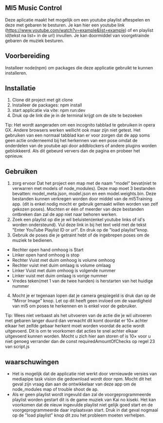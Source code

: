 ## Ml5 Music Control

Deze aplicatie maakt het mogelijk om een youtube playlist aftespelen en deze met gebaren te besturen. Je kan hier een youtube link (https://www.youtube.com/watch?v=example&list=example)
of en playlist id(tekst na list= in de url) invullen. Je kan doormiddel van voorgetrainde gebaren de muziek besturen.

## Voorbereiding

Installeer node(npm) om packages die deze applicatie gebruikt te kunnen installeren.

## Installatie

1. Clone dit project met git clone
2. Installeer de packages: npm install
3. start applicatie via vite: npm run:dev
4. Druk op de link die je in de terminal krijgt om de site te bezoeken

Tip: Het wordt aangeraden om een incognito tabblad te gebruiken in opera GX. Andere browsers werken wellicht ook maar zijn niet getest. Het gebruiken van een normaal tabblad kan er voor zorgen dat de app soms geen actie onderneemd bij het herkennen van een pose omdat de onderdelen van de youtube api door addblockers of andere plugins worden geblokkeerd. Als dit gebeurd ververs dan de pagina en probeer het opnieuw.

## Gebruiken

1. zorg ervoor Dat het project een map met de naam "model" bevat(niet te verwarren met models of node_modules). Deze map moet 3 bestanden bevatten: model_meta.json, model.json en een model.weights.bin.
   Deze bestanden kunnen verkregen worden door middel van de ml5Training app. (dit is enkel nodig mocht er gebruik gemaakt willen worden van zelf gekozen poses). Mochten er één of meerder van deze bestanden
   ontbreken dan zal de app niet naar behoren werken.
2. Zoek een playlist op die je wil beluisten(enkel youtube links of id's worden ondersteund). Vul deze link in bij het text veld met de tekst "Enter YouTube Playlist ID or url". En druk op de "load playlist"knop.
3. Gebruik de poses die je getraint hebt of de ingebrepen poses om de muziek te bedienen.

- Rechter open hand omhoog is Start
- Linker open hand omhoog is stop
- Rechter Vuist met duim omhoog is volume omhoog
- Rechter vuist met duim omlaag is volume omlaag
- Linker Vuist met duim omhoog is volgende nummer
- Linker vuist met duim omlaag is vorige nummer
- Vredes teken(met 1 van de twee handen) is herstarten van het huidige nummer

4. Mocht je er tegenaan lopen dat je camera gespiegeld is druk dan op de "Mirror Image" knop. Let op dit heeft geen invloed om de vaardigheid van ml5 om poses te herkennen en is enkel voor de gebruiker.

Tip: Wees niet verbaast als het uitvoeren van de actie die je wil uitvoeren met gebaren langer duurd dan verwacht dit komt doordat er 10× achter elkaar het zelfde gebaar herkent moet worden voordat de actie wordt uitgevoerd. 
Dit is om te voorkomen dat acties te snel achter elkaar uitgevoerd kunnen worden. Mocht u zich hier aan storen of is 10× voor u niet genoeg verrander dan de const requiredAmountOfChecks op regel 23 van script.js

## waarschuwingen

- Het is mogelijk dat de applicatie niet werkt door vernieuwde versies van mediapipe task vision die gedownload wordt door npm. Mocht dit het geval zijn vraag dan aan de ontwikkelaar van deze app om de node_modules map of trouble shoot de ap.
- Als er geen playlist wordt ingevuld dan zal de voorgeprogrammeerde playlist worden gestart dit is de game muziek van Kai no kiseki. Het kan voorkomen dat de nieuw ingevulde playlist niet gelijk goed start en
  de voorgeprogrammeerde daar inplaatsvan start. Druk in dat geval nogmaal op de "load playlist" knop dit zou het probleem moeten verhelpen.
